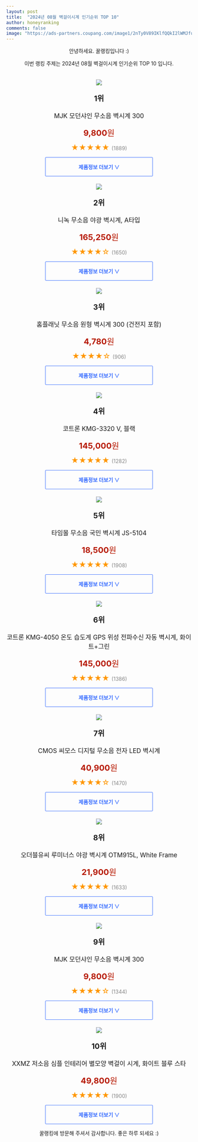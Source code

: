 ```yaml
---
layout: post
title:  "2024년 08월 벽걸이시계 인기순위 TOP 10"
author: honeyranking
comments: false
image: "https://ads-partners.coupang.com/image1/2nTy0V89IKlfQQkI2lWMJfulQbCfgtPpfSL-4vSizp649Z-L86x5aUuuTaIA4UputVOI37mpNJWHoRGO88aEgFlOpRxKm9_TISD3Rhcn2Xo-wFgZLvQgbfpvbFQtf4HvTfIaKlmzgCapr02YxmZTNwzQmkHxr-Mr3QeoKTKSmEo_-LV0Qm9pRXLw60T0L6NKmbD9U2UUJVYiPT4CHbmSdzttgRvxOt35KOguvHxhhBUMhdS_c64eqK8AUKeUqDj9wOmAKMAO9-eb2CTzOBR7TITOFwTVfuCGsTAT5g=="
---
```

<p style="text-align: center;">안녕하세요. 꿀랭킹입니다 :)</p>
<p style="text-align: center;">이번 랭킹 주제는 2024년 08월 벽걸이시계 인기순위 TOP 10 입니다.</p><center><img src="https://ads-partners.coupang.com/image1/2nTy0V89IKlfQQkI2lWMJfulQbCfgtPpfSL-4vSizp649Z-L86x5aUuuTaIA4UputVOI37mpNJWHoRGO88aEgFlOpRxKm9_TISD3Rhcn2Xo-wFgZLvQgbfpvbFQtf4HvTfIaKlmzgCapr02YxmZTNwzQmkHxr-Mr3QeoKTKSmEo_-LV0Qm9pRXLw60T0L6NKmbD9U2UUJVYiPT4CHbmSdzttgRvxOt35KOguvHxhhBUMhdS_c64eqK8AUKeUqDj9wOmAKMAO9-eb2CTzOBR7TITOFwTVfuCGsTAT5g==" style="margin-top:20px" /></center><p style="text-align: center; font-size: 20px"><b>1위</b></p><p style="text-align: center; font-size: 17px">MJK 모던샤인 무소음 벽시계 300</p><p style="text-align: center;"><span style="color: #b61800; font-size: 22px;"><b>9,800</b>원</span></p><p style="text-align: center;"><span style="color: #ff9600; font-size: 20px;">★★★★★ </span><span style="color: #878787;">(1889)</span></p><center><a href="https://link.coupang.com/re/AFFSDP?lptag=AF3899140&subid=honeyrank&pageKey=2250805320&itemId=3847686429&vendorItemId=74153581979&traceid=V0-153-b991103700a7b0ab&requestid=20240824210003206157761765&token=31850C%7CMIXED"><div style="font-size: 14px; display: inline-block; padding: 15px 90px; color: #346aff; border-radius: 2px; border: 1px solid #346aff; cursor: pointer;"><b>제품정보 더보기 &or;</b></div></a></center><center><img src="https://ads-partners.coupang.com/image1/tcR25BLc8juD3eAHtcpmEluPkY5348jri_1ESwgkPIX5WexFXp4HHZJb4bB87cG4oxsBKN94SmNIbZ5WcKcre7cjBZiOoymyLWplA8mHbVegETQmST0vYBLOE8HXjfRII_adt0UacFH2452XwPdtHYA1hPV_RmiIBAwSS30TNdAQ-UH3DQ4hecd_dQHOWxVfksJx2mVOlHKeG_achXtisfx7Ji55o2bNQ0B3fdz0mcXbkaXhVUU8lfN1C4VZgUEYjJVXY5WXdCs9elK6SgeeN3zFDjt6PpFvAVPz0lUgYvKfwIjOjQ7B4bFTeyMwEA==" style="margin-top:20px" /></center><p style="text-align: center; font-size: 20px"><b>2위</b></p><p style="text-align: center; font-size: 17px">니녹 무소음 야광 벽시계, A타입</p><p style="text-align: center;"><span style="color: #b61800; font-size: 22px;"><b>165,250</b>원</span></p><p style="text-align: center;"><span style="color: #ff9600; font-size: 20px;">★★★★☆ </span><span style="color: #878787;">(1650)</span></p><center><a href="https://link.coupang.com/re/AFFSDP?lptag=AF3899140&subid=honeyrank&pageKey=6509602197&itemId=14372137190&vendorItemId=81616496222&traceid=V0-153-2d568a236b5e8c5f&clickBeacon=656c2640-6210-11ef-9ec2-f392f5e6c755%7E3&requestid=20240824210003206157761765&token=31850C%7CMIXED"><div style="font-size: 14px; display: inline-block; padding: 15px 90px; color: #346aff; border-radius: 2px; border: 1px solid #346aff; cursor: pointer;"><b>제품정보 더보기 &or;</b></div></a></center><center><img src="https://ads-partners.coupang.com/image1/H9VqD47jaUKHpKX0H0aj0i2GYNxOwAOArutiC9OjbLYvN5vyO44yPOMYYsHfrWJQpSldCo-OZbSQ0Li-r9Oz7ipdbjAcVVzd_maApQZlC901_Z4MbHL69hH_285toSJ2k7OIdFjAEK0wCJemvfz6604yIymzKviGhfHa1kPDqefpZdx3MIn05Av4nx6w6mCgVsxoiGhpkA7mPml-v5jQ1wueeq1cebYJLJWulyNvcRqPlba0MFFnM2vUfd6daG29JqDwD5d-X6dKo1GrIx2Ox3n01RcpBQbnlG1EbA==" style="margin-top:20px" /></center><p style="text-align: center; font-size: 20px"><b>3위</b></p><p style="text-align: center; font-size: 17px">홈플래닛 무소음 원형 벽시계 300 (건전지 포함)</p><p style="text-align: center;"><span style="color: #b61800; font-size: 22px;"><b>4,780</b>원</span></p><p style="text-align: center;"><span style="color: #ff9600; font-size: 20px;">★★★★☆ </span><span style="color: #878787;">(906)</span></p><center><a href="https://link.coupang.com/re/AFFSDP?lptag=AF3899140&subid=honeyrank&pageKey=7414945933&itemId=19221027811&vendorItemId=86337800596&traceid=V0-153-59d2beba1dcc5a86&requestid=20240824210003206157761765&token=31850C%7CMIXED"><div style="font-size: 14px; display: inline-block; padding: 15px 90px; color: #346aff; border-radius: 2px; border: 1px solid #346aff; cursor: pointer;"><b>제품정보 더보기 &or;</b></div></a></center><center><img src="https://ads-partners.coupang.com/image1/zOxVxXEXbO_HVQemzASiqHxVz12a423fP0lDP8q5BsnTnCUWp2fxCyi6weJhh7rL_2Ic03irWbxDS-j-Z1txIjk4gZrbqFW5aIrletJVMR_BkqKD2CTII9zzUFQ_s3-h-djpMai9zi7s03X0S5AYHXY9SM2q34ZHYviR51yc1rNo3GZQjz9FhHQxWJDej1FYjbQ4STnd1f8pQDC9WRkhw9R9RNp0ehQ_JXqCuuUnkmedfDCAr6wqcl72c6xmr8XQuAR8lgFw3llf6OQ15_b9MCzOg1WFVv3jsrnsz-tniHFX0YPoAOPKAKZKXX-_nqx57Q==" style="margin-top:20px" /></center><p style="text-align: center; font-size: 20px"><b>4위</b></p><p style="text-align: center; font-size: 17px">코트론 KMG-3320 V, 블랙</p><p style="text-align: center;"><span style="color: #b61800; font-size: 22px;"><b>145,000</b>원</span></p><p style="text-align: center;"><span style="color: #ff9600; font-size: 20px;">★★★★★ </span><span style="color: #878787;">(1282)</span></p><center><a href="https://link.coupang.com/re/AFFSDP?lptag=AF3899140&subid=honeyrank&pageKey=1566265567&itemId=2678221728&vendorItemId=84672185675&traceid=V0-153-553107e8a89ef36c&clickBeacon=656c2640-6210-11ef-b4ab-65ae2af68396%7E3&requestid=20240824210003206157761765&token=31850C%7CMIXED"><div style="font-size: 14px; display: inline-block; padding: 15px 90px; color: #346aff; border-radius: 2px; border: 1px solid #346aff; cursor: pointer;"><b>제품정보 더보기 &or;</b></div></a></center><center><img src="https://ads-partners.coupang.com/image1/4yMHSCSVHVBK2N2M4xCVAHFNxTYSUX9OzOnhQZU2ejmP6WoYyTX17ltzJXLXMSw6ufyH840eJ6YPUqVpFCvUZmxslbRTed3CHn0J6Lvbd6jMv4zEzVPhsdBulluSDF4M-d6Hfd_heTDxjU25nvwtEVOC9E9wKp3o0WLH99oy5cO8jw4_iDnvm8mD6QrrGa1SmSWavxgsJMy_qbZDpeTd1_UPLhUleLEaLjWWzneevt-zZNOfHcLruwvLkOVm7CO-8qFhaopQUKdoaRBb3d1ialT8XyKg7Ze_4ftycmLM8gh7FR_gSnvGK3f8Vw==" style="margin-top:20px" /></center><p style="text-align: center; font-size: 20px"><b>5위</b></p><p style="text-align: center; font-size: 17px">타임몰 무소음 국민 벽시계 JS-5104</p><p style="text-align: center;"><span style="color: #b61800; font-size: 22px;"><b>18,500</b>원</span></p><p style="text-align: center;"><span style="color: #ff9600; font-size: 20px;">★★★★★ </span><span style="color: #878787;">(1908)</span></p><center><a href="https://link.coupang.com/re/AFFSDP?lptag=AF3899140&subid=honeyrank&pageKey=2706627&itemId=12471527&vendorItemId=3019020894&traceid=V0-153-c319b7a113a11271&requestid=20240824210003206157761765&token=31850C%7CMIXED"><div style="font-size: 14px; display: inline-block; padding: 15px 90px; color: #346aff; border-radius: 2px; border: 1px solid #346aff; cursor: pointer;"><b>제품정보 더보기 &or;</b></div></a></center><center><img src="https://ads-partners.coupang.com/image1/-e6P_q_DTGP2o2xb-ZnWwphbDB_sa3yhssc-Qt0ZhN_-UYN51g6wHVLo-OnsqAbUMHGfkro80Nscvc-tX-cxrbrKs7sDO9URgQNB07kHpWQpwWHGzoa6tjNaL2G_KRqE3mYmAoRAknCG67Ajj4-oy2Lj9i0KRQBBsD0NUHieyWP3vqzFL6xeWhsgvtT7dYhZTEhWRgI27bFhBHNlNUF23yAlMMO0g-bQT9B8QHbhXsje3H8bjs-sI6xTzU6QvRalyLecIF2moIXGevPWpU4XO1o_i6b_qYWuYYSHFkw9z07EHzJaz2LtqQWyd2Jx_HY=" style="margin-top:20px" /></center><p style="text-align: center; font-size: 20px"><b>6위</b></p><p style="text-align: center; font-size: 17px">코트론 KMG-4050 온도 습도계 GPS 위성 전파수신 자동 벽시계, 화이트+그린</p><p style="text-align: center;"><span style="color: #b61800; font-size: 22px;"><b>145,000</b>원</span></p><p style="text-align: center;"><span style="color: #ff9600; font-size: 20px;">★★★★★ </span><span style="color: #878787;">(1386)</span></p><center><a href="https://link.coupang.com/re/AFFSDP?lptag=AF3899140&subid=honeyrank&pageKey=1566265567&itemId=2678221738&vendorItemId=84672185511&traceid=V0-153-553107e8a89ef36c&clickBeacon=656c2640-6210-11ef-a70b-8c49ee3f6360%7E3&requestid=20240824210003206157761765&token=31850C%7CMIXED"><div style="font-size: 14px; display: inline-block; padding: 15px 90px; color: #346aff; border-radius: 2px; border: 1px solid #346aff; cursor: pointer;"><b>제품정보 더보기 &or;</b></div></a></center><center><img src="https://ads-partners.coupang.com/image1/q34TS6pwLEqHu7jwq6a8FcGJ617L5rI6LSRHtLmumJcgeCzRjC2YXD7MHllmb6QmDMbGMHHwHz0RrsjjlDV97PvbLAPdY6RNh7PSZewA3QUa0y7AJdhjMVWeJ5_AxW9DlmH810bGPrqgQcyMJDfquQ11OmolwoelmGmZ7Q9y1m-rgAi96B366P_42GW3ZBGccrJUiMblAhiP-RJFBi5bDYy9vcuidKWobvTzDszdHreMUbTYFp0z0gdzitPLlrhG1Ro61ORa3vdzDlq8ynOcX709LtPriueNFhLDGMLyWgPNPnAFkms4wXje" style="margin-top:20px" /></center><p style="text-align: center; font-size: 20px"><b>7위</b></p><p style="text-align: center; font-size: 17px">CMOS 씨모스 디지털 무소음 전자 LED 벽시계</p><p style="text-align: center;"><span style="color: #b61800; font-size: 22px;"><b>40,900</b>원</span></p><p style="text-align: center;"><span style="color: #ff9600; font-size: 20px;">★★★★☆ </span><span style="color: #878787;">(1470)</span></p><center><a href="https://link.coupang.com/re/AFFSDP?lptag=AF3899140&subid=honeyrank&pageKey=29771543&itemId=113815850&vendorItemId=90722906190&traceid=V0-153-2a933acb25518281&requestid=20240824210003206157761765&token=31850C%7CMIXED"><div style="font-size: 14px; display: inline-block; padding: 15px 90px; color: #346aff; border-radius: 2px; border: 1px solid #346aff; cursor: pointer;"><b>제품정보 더보기 &or;</b></div></a></center><center><img src="https://ads-partners.coupang.com/image1/UjyrbdFjF73fcB1iUqQSD5fZaT3lfr6jj6zZh6hr2WsFXsL6R13IPbdgVcxdj7zhTmDiUVn-UAtOd6PWW_vrPo_N2-tJ0lfF0425-njeZhnWtXarqZqVh5oGz_-nRh1BIAbGeba1DkfU-uoE8oISMLUy-YZ7bSOZPwXAjhoNVTjk_ooMJIvHWCV__qtCmiF-w8efTdgBjtaaLK4YdsKPW37c4p0VKghIewS60LUh7j5jmoLO0QhYVHs6I7fB5rb7hQ-plgBAhEevnVxie9nespkBNjlSreWOb6cm8rQY0Q==" style="margin-top:20px" /></center><p style="text-align: center; font-size: 20px"><b>8위</b></p><p style="text-align: center; font-size: 17px">오더블유씨 루미너스 야광 벽시계 OTM915L, White Frame</p><p style="text-align: center;"><span style="color: #b61800; font-size: 22px;"><b>21,900</b>원</span></p><p style="text-align: center;"><span style="color: #ff9600; font-size: 20px;">★★★★★ </span><span style="color: #878787;">(1633)</span></p><center><a href="https://link.coupang.com/re/AFFSDP?lptag=AF3899140&subid=honeyrank&pageKey=5026142095&itemId=6745254985&vendorItemId=74038145015&traceid=V0-153-0f0bd0c4e4566808&clickBeacon=656c2640-6210-11ef-9c11-54af2efd2ceb%7E3&requestid=20240824210003206157761765&token=31850C%7CMIXED"><div style="font-size: 14px; display: inline-block; padding: 15px 90px; color: #346aff; border-radius: 2px; border: 1px solid #346aff; cursor: pointer;"><b>제품정보 더보기 &or;</b></div></a></center><center><img src="https://ads-partners.coupang.com/image1/TvHaWtmHls4L-xQVTpMs_XSvnUTaNMQA2olpC87Hmho9dmIQ4QdBXjfc06RybJHCFZOYwurewgM2rGq7YpvuMmaurD6BKaQN6329pR6bUJnGMu0Ds7ZVXh2vqno60kkOAVpepafuxkySs_n1E44n6MEhguIeDFVTTHLxAHcTx1oXNxNdeNcv3qSur0ifFEkSZjwDxSsSH9RyinOrhS50gkqmxZtFSKnbBjsmMyOycnYhWc6lflCXJdXqLg3D1ALcIVnT8ivHC_cKA_32zCisWjZH3kvRZtABNaW6Wg==" style="margin-top:20px" /></center><p style="text-align: center; font-size: 20px"><b>9위</b></p><p style="text-align: center; font-size: 17px">MJK 모던샤인 무소음 벽시계 300</p><p style="text-align: center;"><span style="color: #b61800; font-size: 22px;"><b>9,800</b>원</span></p><p style="text-align: center;"><span style="color: #ff9600; font-size: 20px;">★★★★☆ </span><span style="color: #878787;">(1344)</span></p><center><a href="https://link.coupang.com/re/AFFSDP?lptag=AF3899140&subid=honeyrank&pageKey=2250805320&itemId=3847686426&vendorItemId=74153581957&traceid=V0-153-b991103700a7b0ab&requestid=20240824210003206157761765&token=31850C%7CMIXED"><div style="font-size: 14px; display: inline-block; padding: 15px 90px; color: #346aff; border-radius: 2px; border: 1px solid #346aff; cursor: pointer;"><b>제품정보 더보기 &or;</b></div></a></center><center><img src="https://ads-partners.coupang.com/image1/DorreoDd9qNhOcdEDrZpQX7ksIwne-EvZqLw_7eL_IPBXPw3a4qGIB_4LbK_IXhHRZnZ5ELecsWPYgBKpqcVfBn5WVm4WtAzKyyrOdrCqzy428bLdIZKd9q0N76OeBLUNxZu9o4jKPp1O3HeQT-pKqusCKf4DdDuLIpMEJ9xzodp77wgh_4dLyj4JtS06Qj2vxMOm3hrRZXpBprfV3lF5bcAHm9ni0VHxZrWNYCvCAloILS65E9tMXjriyzHTxkExD_9PVFSjosK_cwUu8v0DhvQgEqrxKLVkt0CrO_X76pfO6RN7mjfM4o_SWd4Ug==" style="margin-top:20px" /></center><p style="text-align: center; font-size: 20px"><b>10위</b></p><p style="text-align: center; font-size: 17px">XXMZ 저소음 심플 인테리어 별모양 벽걸이 시계, 화이트 블루 스타</p><p style="text-align: center;"><span style="color: #b61800; font-size: 22px;"><b>49,800</b>원</span></p><p style="text-align: center;"><span style="color: #ff9600; font-size: 20px;">★★★★★ </span><span style="color: #878787;">(1900)</span></p><center><a href="https://link.coupang.com/re/AFFSDP?lptag=AF3899140&subid=honeyrank&pageKey=7622032900&itemId=20210458534&vendorItemId=88035758524&traceid=V0-153-426560ab2a47a83c&clickBeacon=656c2640-6210-11ef-b924-70d088726dd4%7E3&requestid=20240824210003206157761765&token=31850C%7CMIXED"><div style="font-size: 14px; display: inline-block; padding: 15px 90px; color: #346aff; border-radius: 2px; border: 1px solid #346aff; cursor: pointer;"><b>제품정보 더보기 &or;</b></div></a></center><p style="text-align: center;">꿀랭킹에 방문해 주셔서 감사합니다. 좋은 하루 되세요 :)</p>